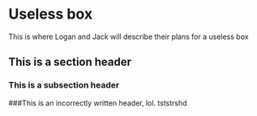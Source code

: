 # Useless box

This is where Logan and Jack will describe their plans for a useless box

## This is a section header

### This is a subsection header

 ###This is an incorrectly written header, lol.
tststrshd
